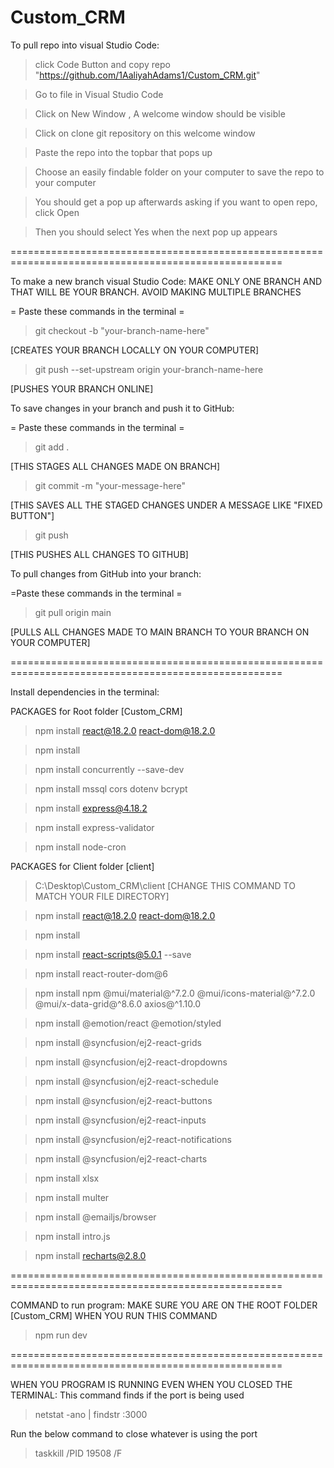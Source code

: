 ﻿# Custom_CRM
To pull repo into visual Studio Code:

> click Code Button and copy repo "https://github.com/1AaliyahAdams1/Custom_CRM.git"

> Go to file in Visual Studio Code

> Click on New Window , A welcome window should be visible

> Click on clone git repository on this welcome window

> Paste the repo into the topbar that pops up

> Choose an easily findable folder on your computer to save the repo to your computer

> You should get a pop up afterwards asking if you want to open repo, click Open

> Then you should select Yes when the next pop up appears

=====================================================================================================

To make a new branch visual Studio Code:
MAKE ONLY ONE BRANCH AND THAT WILL BE YOUR BRANCH. AVOID MAKING MULTIPLE BRANCHES

= Paste these commands in the terminal = 

> git checkout -b "your-branch-name-here"

[CREATES YOUR BRANCH LOCALLY ON YOUR COMPUTER]

> git push --set-upstream origin your-branch-name-here

[PUSHES YOUR BRANCH ONLINE]

To save changes in your branch and push it to GitHub:

= Paste these commands in the terminal =

> git add .

[THIS STAGES ALL CHANGES MADE ON BRANCH]

> git commit -m "your-message-here"

[THIS SAVES ALL THE STAGED CHANGES UNDER A MESSAGE LIKE "FIXED BUTTON"]

> git push

[THIS PUSHES ALL CHANGES TO GITHUB]

To pull changes from GitHub into your branch:

=Paste these commands in the terminal =

> git pull origin main

[PULLS ALL CHANGES MADE TO MAIN BRANCH TO YOUR BRANCH ON YOUR COMPUTER]


=====================================================================================================


Install dependencies in the terminal:

PACKAGES for Root folder [Custom_CRM]
> npm install react@18.2.0 react-dom@18.2.0

> npm install

> npm install concurrently --save-dev

> npm install mssql cors dotenv bcrypt

> npm install express@4.18.2

> npm install express-validator

> npm install node-cron


PACKAGES for Client folder [client]
> C:\Desktop\Custom_CRM\client [CHANGE THIS COMMAND TO MATCH YOUR FILE DIRECTORY]

> npm install react@18.2.0 react-dom@18.2.0

> npm install

> npm install react-scripts@5.0.1 --save

> npm install react-router-dom@6

> npm install npm  @mui/material@^7.2.0 @mui/icons-material@^7.2.0 @mui/x-data-grid@^8.6.0 axios@^1.10.0

> npm install @emotion/react @emotion/styled

> npm install @syncfusion/ej2-react-grids

> npm install @syncfusion/ej2-react-dropdowns

> npm install @syncfusion/ej2-react-schedule

> npm install @syncfusion/ej2-react-buttons

> npm install @syncfusion/ej2-react-inputs

> npm install @syncfusion/ej2-react-notifications

> npm install @syncfusion/ej2-react-charts

> npm install xlsx

> npm install multer

> npm install @emailjs/browser

> npm install intro.js

> npm install recharts@2.8.0

=====================================================================================================

COMMAND to run program:
MAKE SURE YOU ARE ON THE ROOT FOLDER [Custom_CRM] WHEN YOU RUN THIS COMMAND
> npm run dev

=====================================================================================================

WHEN YOU PROGRAM IS RUNNING EVEN WHEN YOU CLOSED THE TERMINAL:
This command finds if the port is being used
> netstat -ano | findstr :3000

Run the below command to close whatever is using the port

>taskkill /PID 19508 /F
